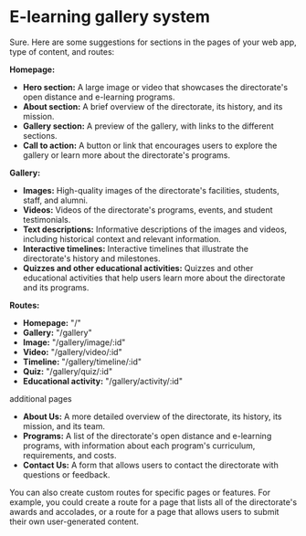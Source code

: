 # E-learning gallery system
Sure. Here are some suggestions for sections in the pages of your web app, type of content, and routes:

**Homepage:**

* **Hero section:** A large image or video that showcases the directorate's open distance and e-learning programs.
* **About section:** A brief overview of the directorate, its history, and its mission.
* **Gallery section:** A preview of the gallery, with links to the different sections.
* **Call to action:** A button or link that encourages users to explore the gallery or learn more about the directorate's programs.

**Gallery:**

* **Images:** High-quality images of the directorate's facilities, students, staff, and alumni.
* **Videos:** Videos of the directorate's programs, events, and student testimonials.
* **Text descriptions:** Informative descriptions of the images and videos, including historical context and relevant information.
* **Interactive timelines:** Interactive timelines that illustrate the directorate's history and milestones.
* **Quizzes and other educational activities:** Quizzes and other educational activities that help users learn more about the directorate and its programs.

**Routes:**

* **Homepage:** "/"
* **Gallery:** "/gallery"
* **Image:** "/gallery/image/:id"
* **Video:** "/gallery/video/:id"
* **Timeline:** "/gallery/timeline/:id"
* **Quiz:** "/gallery/quiz/:id"
* **Educational activity:** "/gallery/activity/:id"

additional pages

* **About Us:** A more detailed overview of the directorate, its history, its mission, and its team.
* **Programs:** A list of the directorate's open distance and e-learning programs, with information about each program's curriculum, requirements, and costs.
* **Contact Us:** A form that allows users to contact the directorate with questions or feedback.

You can also create custom routes for specific pages or features. For example, you could create a route for a page that lists all of the directorate's awards and accolades, or a route for a page that allows users to submit their own user-generated content.